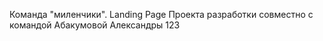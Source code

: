Команда "миленчики". Landing Page Проекта разработки совместно с командой Абакумовой Александры
123
